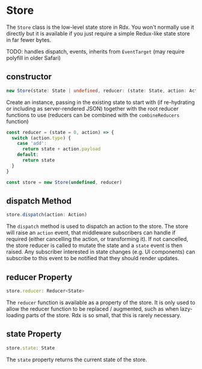 # Store

The `Store` class is the low-level state store in Rdx. You won't normally use it directly but it is available if you just require a simple Redux-like state store in far fewer bytes.

TODO: handles dispatch, events, inherits from `EventTarget` (may require polyfill in older Safari)

## constructor

```ts
new Store(state: State | undefined, reducer: (state: State, action: Action) => State)
```

Create an instance, passing in the existing state to start with (if re-hydrating or including as server-rendered JSON) together with the root reducer functions to use (reducers can be combined with the `combineReducers` function)

```ts
const reducer = (state = 0, action) => {
  switch (action.type) {
    case 'add': 
      return state + action.payload
    default:
      return state
  }
}

const store = new Store(undefined, reducer)
```

## dispatch Method

```ts
store.dispatch(action: Action)
```

The `dispatch` method is used to dispatch an action to the store. The store will raise an `action` event, that middleware subscribers can handle if required (either cancelling the action, or transforming it). If not cancelled, the store reducer is called to mutate the state and a `state` event is then raised. Any subscriber interested in state changes (e.g. UI components) can subscribe to this event to be notified that they should render updates.

## reducer Property

```ts
store.reducer: Reducer<State>
```

The `reducer` function is available as a property of the store. It is only used to allow the reducer function to be replaced / augmented, such as when lazy-loading parts of the store. Rdx is so small, that this is rarely necessary.

## state Property

```ts
store.state: State
```

The `state` property returns the current state of the store.
